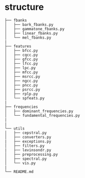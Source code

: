 # structure

    ├── fbanks
    │   ├── bark_fbanks.py
    │   ├── gammatone_fbanks.py
    │   ├── linear_fbanks.py
    │   └── mel_fbanks.py
    |
    ├── features
    │   ├── bfcc.py
    │   ├── cqcc.py
    │   ├── gfcc.py
    │   ├── lfcc.py
    │   ├── lpc.py
    │   ├── mfcc.py
    │   ├── msrcc.py
    │   ├── ngcc.py
    │   ├── pncc.py
    │   ├── psrcc.py
    │   ├── rplp.py
    │   └── spfeats.py
    |
    ├── frequencies
    │   ├── dominant_frequencies.py
    │   └── fundamental_frequencies.py
    |
    |
    └── utils
    │   ├── cepstral.py    
    │   ├── converters.py
    |   ├── exceptions.py
    │   ├── filters.py
    |   ├── levinsondr.py   
    │   ├── preprocessing.py
    │   ├── spectral.py
    │   └── vis.py
    |
    └── README.md
